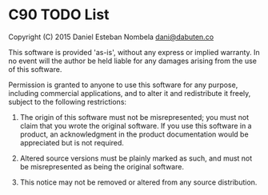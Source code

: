 # C90 TODO List
 
Copyright (C) 2015 Daniel Esteban Nombela <dani@dabuten.co>
 
This software is provided 'as-is', without any express or implied
warranty. In no event will the author be held liable for any damages
arising from the use of this software.

Permission is granted to anyone to use this software for any purpose,
including commercial applications, and to alter it and redistribute it
freely, subject to the following restrictions:
 
1.  The origin of this software must not be misrepresented; you must not
	claim that you wrote the original software. If you use this software
	in a product, an acknowledgment in the product documentation would be
	appreciated but is not required.

2.  Altered source versions must be plainly marked as such, and must not be
	misrepresented as being the original software.

3.  This notice may not be removed or altered from any source distribution.
